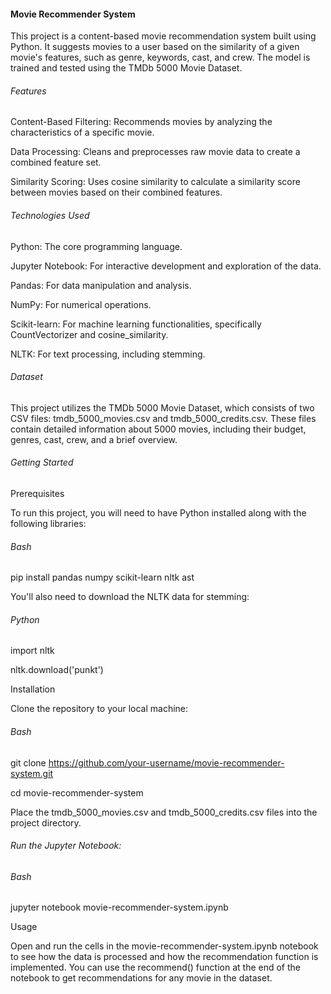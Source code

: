 #### Movie Recommender System

This project is a content-based movie recommendation system built using Python. It suggests movies to a user based on the similarity of a given movie's features, such as genre, keywords, cast, and crew. The model is trained and tested using the TMDb 5000 Movie Dataset.



###### Features

Content-Based Filtering: Recommends movies by analyzing the characteristics of a specific movie.



Data Processing: Cleans and preprocesses raw movie data to create a combined feature set.



Similarity Scoring: Uses cosine similarity to calculate a similarity score between movies based on their combined features.



###### Technologies Used

Python: The core programming language.



Jupyter Notebook: For interactive development and exploration of the data.



Pandas: For data manipulation and analysis.



NumPy: For numerical operations.



Scikit-learn: For machine learning functionalities, specifically CountVectorizer and cosine\_similarity.



NLTK: For text processing, including stemming.



###### Dataset

This project utilizes the TMDb 5000 Movie Dataset, which consists of two CSV files: tmdb\_5000\_movies.csv and tmdb\_5000\_credits.csv. These files contain detailed information about 5000 movies, including their budget, genres, cast, crew, and a brief overview.



###### Getting Started

Prerequisites

To run this project, you will need to have Python installed along with the following libraries:



###### Bash



pip install pandas numpy scikit-learn nltk ast

You'll also need to download the NLTK data for stemming:



###### Python



import nltk

nltk.download('punkt')

Installation

Clone the repository to your local machine:



###### Bash



git clone https://github.com/your-username/movie-recommender-system.git

cd movie-recommender-system

Place the tmdb\_5000\_movies.csv and tmdb\_5000\_credits.csv files into the project directory.



###### Run the Jupyter Notebook:



###### Bash



jupyter notebook movie-recommender-system.ipynb

Usage

Open and run the cells in the movie-recommender-system.ipynb notebook to see how the data is processed and how the recommendation function is implemented. You can use the recommend() function at the end of the notebook to get recommendations for any movie in the dataset.

